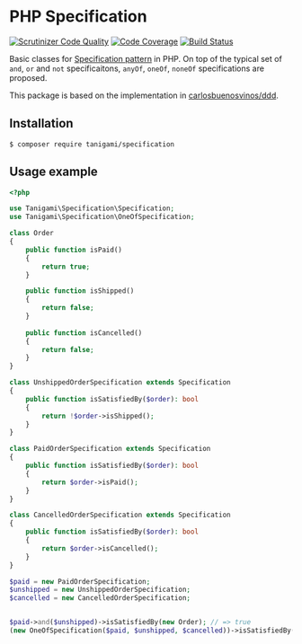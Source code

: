 # PHP Specification

[![Scrutinizer Code Quality](https://scrutinizer-ci.com/g/tanigami/specification-php/badges/quality-score.png?b=master)](https://scrutinizer-ci.com/g/tanigami/specification-php/?branch=master)
[![Code Coverage](https://scrutinizer-ci.com/g/tanigami/specification-php/badges/coverage.png?b=master)](https://scrutinizer-ci.com/g/tanigami/specification-php/?branch=master)
[![Build Status](https://scrutinizer-ci.com/g/tanigami/specification-php/badges/build.png?b=master)](https://scrutinizer-ci.com/g/tanigami/specification-php/build-status/master)

Basic classes for [Specification pattern](https://en.wikipedia.org/wiki/Specification_pattern) in PHP. On top of the typical set of `and`, `or` and `not` specificaitons, `anyOf`, `oneOf`, `noneOf` specifications are proposed.

This package is based on the implementation in [carlosbuenosvinos/ddd](https://github.com/dddinphp/ddd).

## Installation

```
$ composer require tanigami/specification
```

## Usage example

```php
<?php

use Tanigami\Specification\Specification;
use Tanigami\Specification\OneOfSpecification;

class Order
{
    public function isPaid()
    {
        return true;
    }

    public function isShipped()
    {
        return false;
    }
    
    public function isCancelled()
    {
        return false;
    }
}

class UnshippedOrderSpecification extends Specification
{
    public function isSatisfiedBy($order): bool
    {
        return !$order->isShipped();
    }
}

class PaidOrderSpecification extends Specification
{
    public function isSatisfiedBy($order): bool
    {
        return $order->isPaid();
    }
}

class CancelledOrderSpecification extends Specification
{
    public function isSatisfiedBy($order): bool
    {
        return $order->isCancelled();
    }
}

$paid = new PaidOrderSpecification;
$unshipped = new UnshippedOrderSpecification;
$cancelled = new CancelledOrderSpecification;


$paid->and($unshipped)->isSatisfiedBy(new Order); // => true
(new OneOfSpecification($paid, $unshipped, $cancelled))->isSatisfiedBy(new Order); // => true
```
